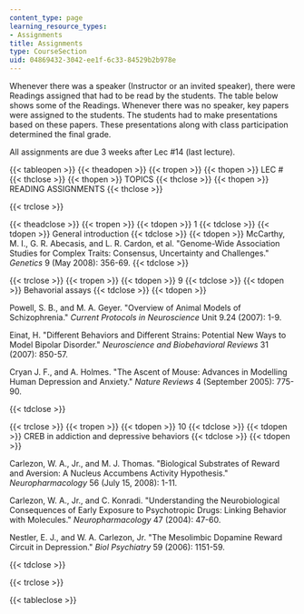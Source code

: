 ```yaml
---
content_type: page
learning_resource_types:
- Assignments
title: Assignments
type: CourseSection
uid: 04869432-3042-ee1f-6c33-84529b2b978e
---
```


Whenever there was a speaker (Instructor or an invited speaker), there were Readings assigned that had to be read by the students. The table below shows some of the Readings. Whenever there was no speaker, key papers were assigned to the students. The students had to make presentations based on these papers. These presentations along with class participation determined the final grade.

All assignments are due 3 weeks after Lec #14 (last lecture).

{{< tableopen >}}
{{< theadopen >}}
{{< tropen >}}
{{< thopen >}}
LEC #
{{< thclose >}}
{{< thopen >}}
TOPICS
{{< thclose >}}
{{< thopen >}}
READING ASSIGNMENTS
{{< thclose >}}

{{< trclose >}}

{{< theadclose >}}
{{< tropen >}}
{{< tdopen >}}
1
{{< tdclose >}}
{{< tdopen >}}
General introduction
{{< tdclose >}}
{{< tdopen >}}
McCarthy, M. I., G. R. Abecasis, and L. R. Cardon, et al. "Genome-Wide Association Studies for Complex Traits: Consensus, Uncertainty and Challenges." _Genetics_ 9 (May 2008): 356-69.
{{< tdclose >}}

{{< trclose >}}
{{< tropen >}}
{{< tdopen >}}
9
{{< tdclose >}}
{{< tdopen >}}
Behavorial assays
{{< tdclose >}}
{{< tdopen >}}


Powell, S. B., and M. A. Geyer. "Overview of Animal Models of Schizophrenia." _Current Protocols in Neuroscience_ Unit 9.24 (2007): 1-9.

Einat, H. "Different Behaviors and Different Strains: Potential New Ways to Model Bipolar Disorder." _Neuroscience and Biobehavioral Reviews_ 31 (2007): 850-57.

Cryan J. F., and A. Holmes. "The Ascent of Mouse: Advances in Modelling Human Depression and Anxiety." _Nature Reviews_ 4 (September 2005): 775-90.


{{< tdclose >}}

{{< trclose >}}
{{< tropen >}}
{{< tdopen >}}
10
{{< tdclose >}}
{{< tdopen >}}
CREB in addiction and depressive behaviors
{{< tdclose >}}
{{< tdopen >}}


Carlezon, W. A., Jr., and M. J. Thomas. "Biological Substrates of Reward and Aversion: A Nucleus Accumbens Activity Hypothesis." _Neuropharmacology_ 56 (July 15, 2008): 1-11.

Carlezon, W. A., Jr., and C. Konradi. "Understanding the Neurobiological Consequences of Early Exposure to Psychotropic Drugs: Linking Behavior with Molecules." _Neuropharmacology_ 47 (2004): 47-60.

Nestler, E. J., and W. A. Carlezon, Jr. "The Mesolimbic Dopamine Reward Circuit in Depression." _Biol Psychiatry_ 59 (2006): 1151-59.


{{< tdclose >}}

{{< trclose >}}

{{< tableclose >}}